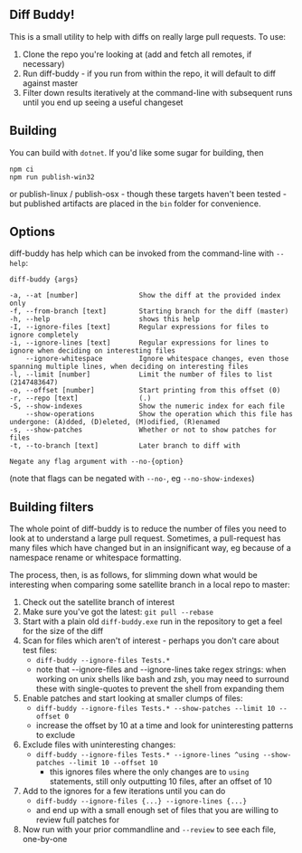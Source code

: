 Diff Buddy!
---

This is a small utility to help with diffs on really large pull requests. To use:
1. Clone the repo you're looking at (add and fetch all remotes, if necessary)
2. Run diff-buddy - if you run from within the repo, it will default to diff against master
3. Filter down results iteratively at the command-line with subsequent runs until
    you end up seeing a useful changeset

Building
---
You can build with `dotnet`. If you'd like some sugar for building, then
```
npm ci
npm run publish-win32
```
or publish-linux / publish-osx - though these targets haven't been tested - but published artifacts are placed in the `bin` folder for convenience.

Options
---

diff-buddy has help which can be invoked from the command-line with `--help`:

```
diff-buddy {args}

-a, --at [number]               Show the diff at the provided index only
-f, --from-branch [text]        Starting branch for the diff (master)
-h, --help                      shows this help
-I, --ignore-files [text]       Regular expressions for files to ignore completely
-i, --ignore-lines [text]       Regular expressions for lines to ignore when deciding on interesting files
    --ignore-whitespace         Ignore whitespace changes, even those spanning multiple lines, when deciding on interesting files
-l, --limit [number]            Limit the number of files to list (2147483647)
-o, --offset [number]           Start printing from this offset (0)
-r, --repo [text]               (.)
-S, --show-indexes              Show the numeric index for each file
    --show-operations           Show the operation which this file has undergone: (A)dded, (D)eleted, (M)odified, (R)enamed
-s, --show-patches              Whether or not to show patches for files
-t, --to-branch [text]          Later branch to diff with

Negate any flag argument with --no-{option}
```

(note that flags can be negated with `--no-`, eg `--no-show-indexes`)

Building filters
---

The whole point of diff-buddy is to reduce the number of files you need to look at to understand
a large pull request. Sometimes, a pull-request has many files which have changed but in an
insignificant way, eg because of a namespace rename or whitespace formatting.

The process, then, is as follows, for slimming down what would be interesting when
comparing some satellite branch in a local repo to master:
1. Check out the satellite branch of interest
2. Make sure you've got the latest: `git pull --rebase`
3. Start with a plain old `diff-buddy.exe` run in the repository to get a feel for the size of the diff
4. Scan for files which aren't of interest - perhaps you don't care about test files:
    - `diff-buddy --ignore-files Tests.*`
    - note that --ignore-files and --ignore-lines take regex strings: when working on unix shells like
        bash and zsh, you may need to surround these with single-quotes to prevent the shell from
        expanding them
5. Enable patches and start looking at smaller clumps of files:
    - `diff-buddy --ignore-files Tests.* --show-patches --limit 10 --offset 0`
    - increase the offset by 10 at a time and look for uninteresting patterns to exclude
6. Exclude files with uninteresting changes:
    - `diff-buddy --ignore-files Tests.* --ignore-lines ^using --show-patches --limit 10 --offset 10`
        - this ignores files where the only changes are to `using` statements, still
            only outputting 10 files, after an offset of 10
7. Add to the ignores for a few iterations until you can do
    - `diff-buddy --ignore-files {...} --ignore-lines {...}`
    - and end up with a small enough set of files that you are willing to review full patches for
8. Now run with your prior commandline and `--review` to see each file, one-by-one
    
